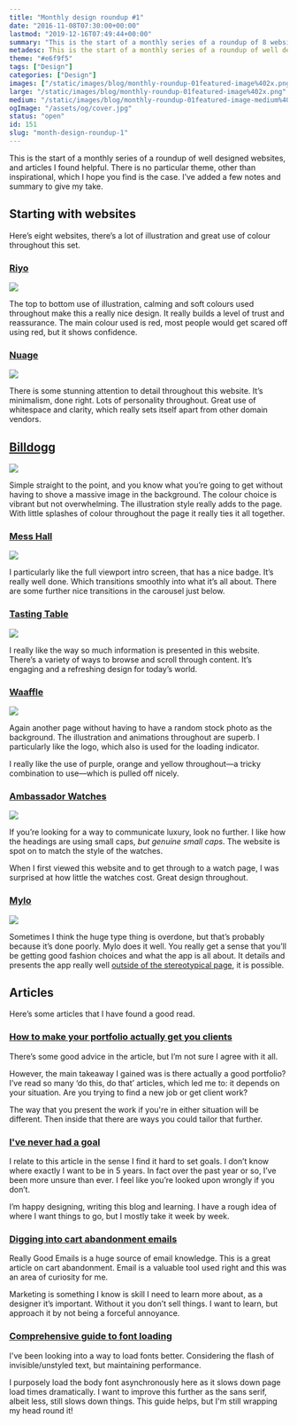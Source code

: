 ```yaml
---
title: "Monthly design roundup #1"
date: "2016-11-08T07:30:00+00:00"
lastmod: "2019-12-16T07:49:44+00:00"
summary: "This is the start of a monthly series of a roundup of 8 websites that I have found that are well designed. There is no particular theme, other than inspirational, which I hope you find is the case. I’ve added a few notes around why I believe they’re well designed as well."
metadesc: This is the start of a monthly series of a roundup of well designed websites, and articles I found helpful. I’ve added a few notes and summary to give my opinion."
theme: "#e6f9f5"
tags: ["Design"]
categories: ["Design"]
images: ["/static/images/blog/monthly-roundup-01featured-image%402x.png"]
large: "/static/images/blog/monthly-roundup-01featured-image%402x.png"
medium: "/static/images/blog/monthly-roundup-01featured-image-medium%402x.png"
ogImage: "/assets/og/cover.jpg"
status: "open"
id: 151
slug: "month-design-roundup-1"
---
```


This is the start of a monthly series of a roundup of well designed websites, and articles I found helpful. There is no particular theme, other than inspirational, which I hope you find is the case. I’ve added a few notes and summary to give my take.

## Starting with websites
Here’s eight websites, there’s a lot of illustration and great use of colour throughout this set.

### [Riyo](http://www.riyo.io/)

<Image src="/static/images/blog/websites-monthly-1-riyo@2x.png" width={738} height={492} />

The top to bottom use of illustration, calming and soft colours used throughout make this a really nice design. It really builds a level of trust and reassurance. The main colour used is red, most people would get scared off using red, but it shows confidence. 

### [Nuage](https://www.nuageapp.com)

<Image src="/static/images/blog/websites-monthly-1-nuage@2x.png" width={738} height={492} />

There is some stunning attention to detail throughout this website. It’s minimalism, done right. Lots of personality throughout. Great use of whitespace and clarity, which really sets itself apart from other domain vendors.

## [Billdogg](http://billdogg.com)

<Image src="/static/images/blog/websites-monthly-1-billdogg@2x.png" width={738} height={492} />

Simple straight to the point, and you know what you’re going to get without having to shove a massive image in the background. The colour choice is vibrant but not overwhelming. The illustration style really adds to the page. With little splashes of colour throughout the page it really ties it all together.

### [Mess Hall](http://mplsmesshall.com/)

<Image src="/static/images/blog/websites-monthly-1-messhall@2x.png" width={738} height={492} />

I particularly like the full viewport intro screen, that has a nice badge. It’s really well done. Which transitions smoothly into what it’s all about. There are some further nice transitions in the carousel just below.

### [Tasting Table](https://www.tastingtable.com)

<Image src="/static/images/blog/websites-monthly-1-tasting-table@2x.jpg" width={738} height={492} />

I really like the way so much information is presented in this website. There’s a variety of ways to browse and scroll through content. It’s engaging and a refreshing design for today’s world.

### [Waaffle](https://waaffle.com)

<Image src="/static/images/blog/websites-monthly-1-waaffle@2x.png" width={738} height={492} />

Again another page without having to have a random stock photo as the background. The illustration and animations throughout are superb. I particularly like the logo, which also is used for the loading indicator. 

I really like the use of purple, orange and yellow throughout—a tricky combination to use—which is pulled off nicely.

### [Ambassador Watches](https://primeambassador.com/)

<Image src="/static/images/blog/websites-monthly-1-ambassador@2x.jpg" width={738} height={492} />

If you’re looking for a way to communicate luxury, look no further. I like how the headings are using small caps, *but genuine small caps*. The website is spot on to match the style of the watches. 

When I first viewed this website and to get through to a watch page, I was surprised at how little the watches cost. Great design throughout.

### [Mylo](http://okmylo.com)

<Image src="/static/images/blog/websites-monthly-1-mylo@2x.png" width={738} height={492} />

Sometimes I think the huge type thing is overdone, but that’s probably because it’s done poorly. Mylo does it well. You really get a sense that you’ll be getting good fashion choices and what the app is all about. It details and presents the app really well [outside of the stereotypical page](https://twitter.com/jongold/status/694591217523363840), it is possible.

## Articles
Here’s some articles that I have found a good read.

### [How to make your portfolio actually get you clients](https://clientgiant.us/how-to-make-your-portfolio-actually-get-you-clients-f3dd1e82a93f)
There’s some good advice in the article, but I’m not sure I agree with it all.

However, the main takeaway I gained was is there actually a good portfolio? I’ve read so many ‘do this, do that’ articles, which led me to: it depends on your situation. Are you trying to find a new job or get client work?

The way that you present the work if you're in either situation will be different. Then inside that there are ways you could tailor that further.

### [I've never had a goal](https://m.signalvnoise.com/ive-never-had-a-goal-c89219aedddf)
I relate to this article in the sense I find it hard to set goals. I don’t know where exactly I want to be in 5 years. In fact over the past year or so, I’ve been more unsure than ever. I feel like you’re looked upon wrongly if you don’t.

I’m happy designing, writing this blog and learning. I have a rough idea of where I want things to go, but I mostly take it week by week.

### [Digging into cart abandonment emails](https://medium.com/reallygoodemails/digging-into-abandoned-cart-emails-136b193cff8)
Really Good Emails is a huge source of email knowledge. This is a great article on cart abandonment. Email is a valuable tool used right and this was an area of curiosity for me.

Marketing is something I know is skill I need to learn more about, as a designer it’s important. Without it you don’t sell things. I want to learn, but approach it by not being a forceful annoyance.

### [Comprehensive guide to font loading](https://www.zachleat.com/web/comprehensive-webfonts/)
I've been looking into a way to load fonts better. Considering the flash of invisible/unstyled text, but maintaining performance. 

I purposely load the body font asynchronously here as it slows down page load times dramatically. I want to improve this further as the sans serif, albeit less, still slows down things. This guide helps, but I'm still wrapping my head round it!